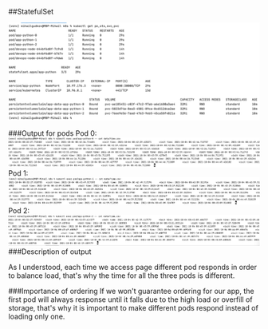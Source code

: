 ##StatefulSet

![](screenshots/l13-img1.png)

###Output for pods
Pod 0:
![](screenshots/l13-img2.png)
Pod 1:
![](screenshots/l13-img3.png)
Pod 2:
![](screenshots/l13-img4.png)
###Description of output

As I understood, each time we access page different pod responds in order to 
balance load, that's why the time for all the three pods is different.

###Importance of ordering
If we won't guarantee ordering for our app, the first pod will always response until it falls due to the high
load or overfill of storage, that's why it is important to make different pods respond
instead of loading only one.